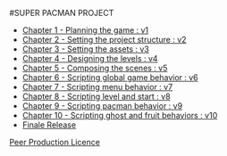 #SUPER PACMAN PROJECT

* [Chapter 1 - Planning the game : v1](v1)
* [Chapter 2 - Setting the project structure : v2](v2)
* [Chapter 3 - Setting the assets : v3](v3)
* [Chapter 4 - Designing the levels : v4](v4)
* [Chapter 5 - Composing the scenes : v5](v5)
* [Chapter 6 - Scripting global game behavior : v6](v6)
* [Chapter 7 - Scripting menu behavior : v7](v7)
* [Chapter 8 - Scripting level and start : v8](v8)
* [Chapter 9 - Scripting pacman behavior : v9](v9)
* [Chapter 10 - Scripting ghost and fruit behaviors : v10](v10)
* [Finale Release](finale)

[Peer Production Licence][1]

[1]: http://p2pfoundation.net/Peer_Production_License